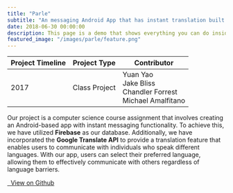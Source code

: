 ```yaml
---
title: "Parle"
subtitle: "An messaging Android App that has instant translation built in."
date: 2018-06-30 00:00:00
description: This page is a demo that shows everything you can do inside portfolio and blog posts.
featured_image: "/images/parle/feature.png"
---
```



| Project Timeline  | Project Type  | Contributor |
|----------------------|---------------| --------- |
| 2017 | Class Project | Yuan Yao <br />  Jake Bliss <br />  Chandler Forrest <br />  Michael Amalfitano |

Our project is a computer science course assignment that involves creating an Android-based app with instant messaging functionality. To achieve this, we have utilized __Firebase__ as our database. Additionally, we have incorporated the __Google Translate API__ to provide a translation feature that enables users to communicate with individuals who speak different languages. With our app, users can select their preferred language, allowing them to effectively communicate with others regardless of language barriers.

<a href="https://github.com/whyyao/Parle" class="button button--large">
<i class="fab fa-github"></i>&nbsp;&nbsp;View on Github</a>
